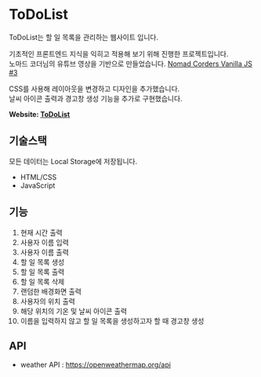 # ToDoList   
ToDoList는 할 일 목록을 관리하는 웹사이트 입니다.   

기초적인 프론트엔드 지식을 익히고 적용해 보기 위해 진행한 프로젝트입니다.    
노마드 코더님의 유튜브 영상을 기반으로 만들었습니다. [Nomad Corders Vanilla JS #3](https://youtube.com/playlist?list=PLaBDhl34ivDNKS9k5bJox_hStrYOnx5wE)     

CSS를 사용해 레이아웃을 변경하고 디자인을 추가했습니다.   
날씨 아이콘 출력과 경고창 생성 기능을 추가로 구현했습니다.    

**Website: [ToDoList](https://dayeon1351.github.io/ToDoList/)**

## 기술스택    
모든 데이터는 Local Storage에 저장됩니다.     
  - HTML/CSS
  - JavaScript

## 기능
  1. 현재 시간 출력
  2. 사용자 이름 입력
  3. 사용자 이름 출력
  4. 할 일 목록 생성
  5. 할 일 목록 출력
  6. 할 일 목록 삭제
  7. 랜덤한 배경화면 출력
  8. 사용자의 위치 출력
  9. 해당 위치의 기온 및 날씨 아이콘 출력
  10. 이름을 입력하지 않고 할 일 목록을 생성하고자 할 때 경고창 생성              

## API
- weather API : https://openweathermap.org/api      

